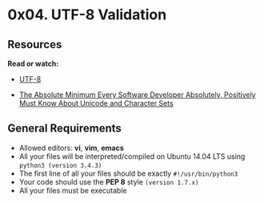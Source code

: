 # 0x04. UTF-8 Validation

## Resources

**Read or watch:**

- [UTF-8](https://en.wikipedia.org/wiki/UTF-8)

- [The Absolute Minimum Every Software Developer Absolutely, Positively Must Know About Unicode and Character Sets](https://www.joelonsoftware.com/2003/10/08/the-absolute-minimum-every-software-developer-absolutely-positively-must-know-about-unicode-and-character-sets-no-excuses/)

## General Requirements

- Allowed editors: **vi**, **vim**, **emacs**
- All your files will be interpreted/compiled on Ubuntu 14.04 LTS using ``python3 (version 3.4.3)``
- The first line of all your files should be exactly ``#!/usr/bin/python3``
- Your code should use the **PEP 8** style ``(version 1.7.x)``
- All your files must be executable
